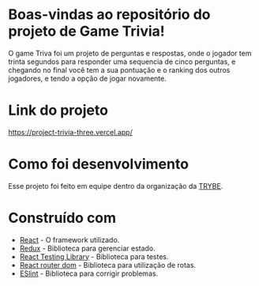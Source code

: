 # Boas-vindas ao repositório do projeto de Game Trivia!

O game Triva foi um projeto de perguntas e respostas, onde o jogador tem trinta segundos para responder uma sequencia de cinco perguntas, e chegando no final você tem a sua pontuação e o ranking dos outros jogadores, e tendo a opção de jogar novamente.

# Link do projeto

https://project-trivia-three.vercel.app/

# Como foi desenvolvimento

Esse projeto foi feito em equipe dentro da organização da <a href="https://www.betrybe.com/" target="blanck" >TRYBE</a>. 

# Construído com 

* <a href="https://pt-br.reactjs.org/" target="blanck" >React</a> - O framework utilizado.
* <a href="https://pt-br.reactjs.org/" target="blanck" >Redux</a> - Biblioteca para gerenciar estado.
* <a href="https://testing-library.com/docs/react-testing-library/intro/" target="blanck" >React Testing Library</a> - Biblioteca para testes.
* <a href="https://v5.reactrouter.com/web/guides/quick-start" target="blanck" >React router dom</a> - Biblioteca para utilização de rotas.
* <a href="https://eslint.org/" target="blanck" >ESlint</a> - Biblioteca para corrigir problemas.